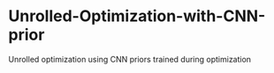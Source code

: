 # Unrolled-Optimization-with-CNN-prior
Unrolled optimization using CNN priors trained during optimization
